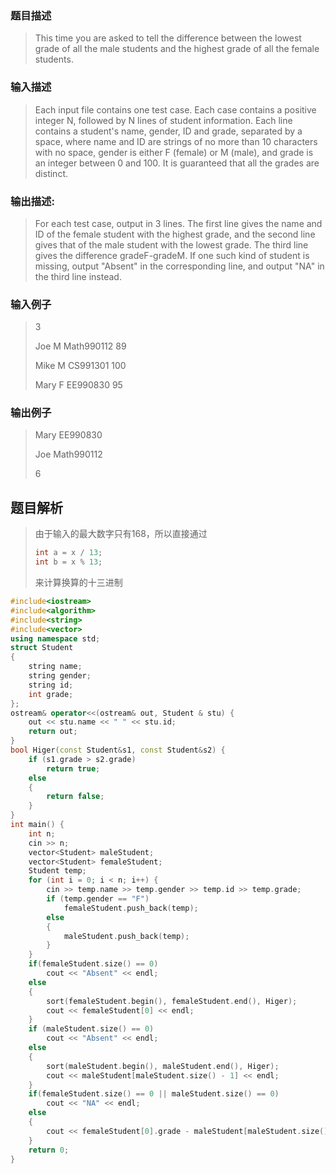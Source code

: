 ### 题目描述

> This time you are asked to tell the difference between the lowest grade of all the male students and the highest grade of all the female students.

### 输入描述

> Each input file contains one test case. Each case contains a positive integer N, followed by N lines of student information. Each line contains a student's name, gender, ID and grade, separated by a space, where name and ID are strings of no more than 10 characters with no space, gender is either F (female) or M (male), and grade is an integer between 0 and 100. It is guaranteed that all the grades are distinct.

### 输出描述:
> For each test case, output in 3 lines. The first line gives the name and ID of the female student with the highest grade, and the second line gives that of the male student with the lowest grade. The third line gives the difference gradeF-gradeM. If one such kind of student is missing, output "Absent" in the corresponding line, and output "NA" in the third line instead.

### 输入例子
> 3
> 
> Joe M Math990112 89 
>
> Mike M CS991301 100
> 
> Mary F EE990830 95

### 输出例子
> Mary EE990830
> 
> Joe Math990112
> 
> 6

## 题目解析
> 由于输入的最大数字只有168，所以直接通过
> ```C++
> int a = x / 13;
> int b = x % 13;
> ```
> 来计算换算的十三进制
>  


```C++
#include<iostream>
#include<algorithm>
#include<string>
#include<vector>
using namespace std;
struct Student
{
    string name;
    string gender;
    string id;
    int grade;
};
ostream& operator<<(ostream& out, Student & stu) {
    out << stu.name << " " << stu.id;
    return out;
}
bool Higer(const Student&s1, const Student&s2) {
    if (s1.grade > s2.grade)
        return true;
    else
    {
        return false;
    }
}
int main() {
    int n;
    cin >> n;
    vector<Student> maleStudent;
    vector<Student> femaleStudent;
    Student temp;
    for (int i = 0; i < n; i++) {
        cin >> temp.name >> temp.gender >> temp.id >> temp.grade;
        if (temp.gender == "F")
            femaleStudent.push_back(temp);
        else
        {
            maleStudent.push_back(temp);
        }
    }
    if(femaleStudent.size() == 0)
        cout << "Absent" << endl;
    else
    {
        sort(femaleStudent.begin(), femaleStudent.end(), Higer);
        cout << femaleStudent[0] << endl;
    }
    if (maleStudent.size() == 0)
        cout << "Absent" << endl;
    else
    {
        sort(maleStudent.begin(), maleStudent.end(), Higer);
        cout << maleStudent[maleStudent.size() - 1] << endl;
    }
    if(femaleStudent.size() == 0 || maleStudent.size() == 0)
        cout << "NA" << endl;
    else
    {
        cout << femaleStudent[0].grade - maleStudent[maleStudent.size() - 1].grade << endl;
    }
    return 0;
}
```